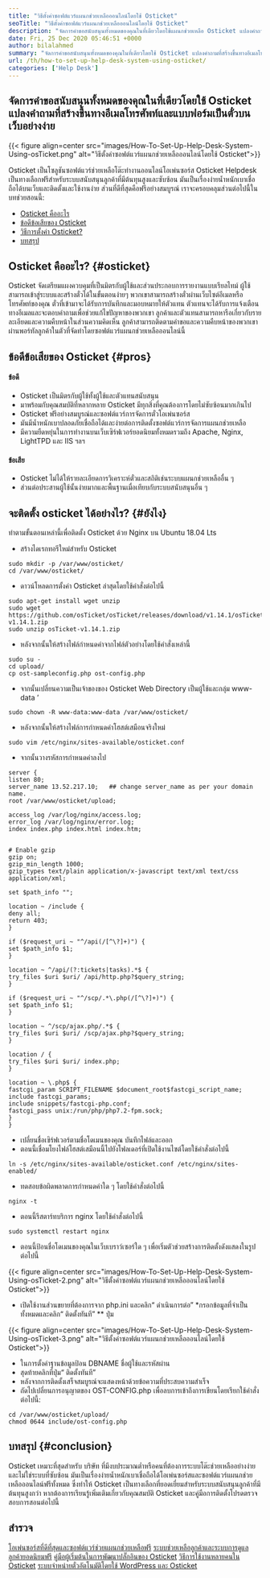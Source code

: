 ```yaml
---
title: "วิธีตั้งค่าซอฟต์แวร์แผนกช่วยเหลือออนไลน์โดยใช้ Osticket" 
seoTitle: "วิธีตั้งค่าซอฟต์แวร์แผนกช่วยเหลือออนไลน์โดยใช้ Osticket" 
description: "จัดการคำขอสนับสนุนทั้งหมดของคุณในที่เดียวโดยใช้แผนกช่วยเหลือ Osticket แปลงคำถามที่สร้างขึ้นผ่านอีเมลโทรศัพท์และแบบฟอร์มเป็นตั๋วบนเว็บ" 
date: Fri, 25 Dec 2020 05:46:51 +0000
author: bilalahmed
summary: "จัดการคำขอสนับสนุนทั้งหมดของคุณในที่เดียวโดยใช้ Osticket แปลงคำถามที่สร้างขึ้นทางอีเมลโทรศัพท์และแบบฟอร์มเป็นตั๋วบนเว็บอย่างง่าย" 
url: /th/how-to-set-up-help-desk-system-using-osticket/
categories: ['Help Desk']
---
```


## จัดการคำขอสนับสนุนทั้งหมดของคุณในที่เดียวโดยใช้ Osticket แปลงคำถามที่สร้างขึ้นทางอีเมลโทรศัพท์และแบบฟอร์มเป็นตั๋วบนเว็บอย่างง่าย

{{< figure align=center src="images/How-To-Set-Up-Help-Desk-System-Using-osTicket.png" alt="วิธีตั้งค่าซอฟต์แวร์แผนกช่วยเหลือออนไลน์โดยใช้ Osticket">}}

Osticket เป็นโซลูชันซอฟต์แวร์ช่วยเหลือโต๊ะทำงานออนไลน์โอเพ่นซอร์ส Osticket Helpdesk เป็นทางเลือกฟรีสำหรับระบบสนับสนุนลูกค้าที่มีต้นทุนสูงและซับซ้อน มันเป็นเรื่องง่ายน้ำหนักเบาเชื่อถือได้บนเว็บและติดตั้งและใช้งานง่าย ส่วนที่ดีที่สุดคือฟรีอย่างสมบูรณ์ เราจะครอบคลุมส่วนต่อไปนี้ในบทช่วยสอนนี้:
  * [Osticket คืออะไร][1]
  * [ข้อดีข้อเสียของ Osticket][2]
  * [วิธีการตั้งค่า Osticket?][3]
  * [บทสรุป][4]

## Osticket คืออะไร?   {#osticket}
Osticket จัดเตรียมแผงควบคุมที่เป็นมิตรกับผู้ใช้และส่วนประกอบการรายงานแบบเรียลไทม์ ผู้ใช้สามารถเข้าสู่ระบบและสร้างตั๋วได้ในขั้นตอนง่ายๆ พวกเขาสามารถสร้างตั๋วผ่านเว็บไซต์อีเมลหรือโทรศัพท์ของคุณ ตั๋วที่เข้ามาจะได้รับการบันทึกและมอบหมายให้ตัวแทน ตัวแทนจะได้รับการแจ้งเตือนทางอีเมลและจะตอบคำถามเพื่อช่วยแก้ไขปัญหาของพวกเขา ลูกค้าและตัวแทนสามารถหารือเกี่ยวกับรายละเอียดและความคืบหน้าในส่วนความคิดเห็น ลูกค้าสามารถติดตามคำขอและความคืบหน้าของพวกเขาผ่านพอร์ทัลลูกค้าในตัวที่จัดทำโดยซอฟต์แวร์แผนกช่วยเหลือออนไลน์นี้

## ข้อดีข้อเสียของ Osticket   {#pros}

#### ข้อดี
  * Osticket เป็นมิตรกับผู้ใช้ทั้งผู้ใช้และตัวแทนสนับสนุน
  * มาพร้อมกับคุณสมบัติที่หลากหลาย Osticket มีทุกสิ่งที่คุณต้องการโดยไม่ซับซ้อนมากเกินไป
  * Osticket ฟรีอย่างสมบูรณ์และซอฟต์แวร์การจัดการตั๋วโอเพ่นซอร์ส
  * มันมีน้ำหนักเบาปลอดภัยเชื่อถือได้และง่ายต่อการติดตั้งซอฟต์แวร์การจัดการแผนกช่วยเหลือ
  * มีความยืดหยุ่นในการทำงานบนเว็บเซิร์ฟเวอร์ยอดนิยมทั้งหมดรวมถึง Apache, Nginx, LightTPD และ IIS ฯลฯ

#### ข้อเสีย
  * Osticket ไม่ได้ให้รายละเอียดการวิเคราะห์ตั๋วและสถิติเช่นระบบแผนกช่วยเหลืออื่น ๆ
  * ส่วนต่อประสานผู้ใช้นั้นง่ายมากและพื้นฐานเมื่อเทียบกับระบบสนับสนุนอื่น ๆ

## จะติดตั้ง osticket ได้อย่างไร?   {#ยังไง}
ทำตามขั้นตอนเหล่านี้เพื่อติดตั้ง Osticket ด้วย Nginx บน Ubuntu 18.04 Lts
  * สร้างไดเรกทอรีใหม่สำหรับ Osticket
```
sudo mkdir -p /var/www/osticket/
cd /var/www/osticket/
```
  * ดาวน์โหลดการตั้งค่า Osticket ล่าสุดโดยใช้คำสั่งต่อไปนี้
```
sudo apt-get install wget unzip
sudo wget https://github.com/osTicket/osTicket/releases/download/v1.14.1/osTicket-v1.14.1.zip
sudo unzip osTicket-v1.14.1.zip
```
  * หลังจากนั้นให้สร้างไฟล์กำหนดค่าจากไฟล์ตัวอย่างโดยใช้คำสั่งเหล่านี้
```
sudo su -
cd upload/
cp ost-sampleconfig.php ost-config.php
```
  * จากนั้นเปลี่ยนความเป็นเจ้าของของ Osticket Web Directory เป็นผู้ใช้และกลุ่ม www-data ’
```
sudo chown -R www-data:www-data /var/www/osticket/

```
  * หลังจากนั้นให้สร้างไฟล์การกำหนดค่าโฮสต์เสมือนจริงใหม่
```
sudo vim /etc/nginx/sites-available/osticket.conf

```
  * จากนั้นวางรหัสการกำหนดค่าลงไป
```
server {
listen 80;
server_name 13.52.217.10;   ## change server_name as per your domain name.
root /var/www/osticket/upload;

access_log /var/log/nginx/access.log;
error_log /var/log/nginx/error.log;
index index.php index.html index.htm;


# Enable gzip
gzip on;
gzip_min_length 1000;
gzip_types text/plain application/x-javascript text/xml text/css application/xml;

set $path_info "";

location ~ /include {
deny all;
return 403;
}

if ($request_uri ~ "^/api(/[^\?]+)") {
set $path_info $1;
}

location ~ ^/api/(?:tickets|tasks).*$ {
try_files $uri $uri/ /api/http.php?$query_string;
}

if ($request_uri ~ "^/scp/.*\.php(/[^\?]+)") {
set $path_info $1;
}

location ~ ^/scp/ajax.php/.*$ {
try_files $uri $uri/ /scp/ajax.php?$query_string;
}

location / {
try_files $uri $uri/ index.php;
}

location ~ \.php$ {
fastcgi_param SCRIPT_FILENAME $document_root$fastcgi_script_name;
include fastcgi_params;
include snippets/fastcgi-php.conf;
fastcgi_pass unix:/run/php/php7.2-fpm.sock;
}
}
```
  * เปลี่ยนชื่อเซิร์ฟเวอร์ตามชื่อโดเมนของคุณ บันทึกไฟล์และออก
  * ตอนนี้เชื่อมโยงไฟล์โฮสต์เสมือนนี้ไปยังโฟลเดอร์ที่เปิดใช้งานไซต์โดยใช้คำสั่งต่อไปนี้
```
ln -s /etc/nginx/sites-available/osticket.conf /etc/nginx/sites-enabled/

```
  * ทดสอบข้อผิดพลาดการกำหนดค่าใด ๆ โดยใช้คำสั่งต่อไปนี้
```
nginx -t
```
  * ตอนนี้รีสตาร์ทบริการ nginx โดยใช้คำสั่งต่อไปนี้
```
sudo systemctl restart nginx

```
  * ตอนนี้ป้อนชื่อโดเมนของคุณในเว็บเบราว์เซอร์ใด ๆ เพื่อเริ่มตัวช่วยสร้างการติดตั้งดังแสดงในรูปต่อไปนี้

{{< figure align=center src="images/How-To-Set-Up-Help-Desk-System-Using-osTicket-2.png" alt="วิธีตั้งค่าซอฟต์แวร์แผนกช่วยเหลือออนไลน์โดยใช้ Osticket">}}

  * เปิดใช้งานส่วนขยายที่ต้องการจาก php.ini และคลิก“ ดำเนินการต่อ”
  *กรอกข้อมูลที่จำเป็นทั้งหมดและคลิก“ ติดตั้งทันที” ** ปุ่ม

{{< figure align=center src="images/How-To-Set-Up-Help-Desk-System-Using-osTicket-3.png" alt="วิธีตั้งค่าซอฟต์แวร์แผนกช่วยเหลือออนไลน์โดยใช้ Osticket">}}

  * ในการตั้งค่าฐานข้อมูลป้อน DBNAME ชื่อผู้ใช้และรหัสผ่าน
  * สุดท้ายคลิกที่ปุ่ม“ ติดตั้งทันที”
  * หลังจากการติดตั้งเสร็จสมบูรณ์จะแสดงหน้าด้วยข้อความที่ประสบความสำเร็จ
  * ถัดไปเปลี่ยนการอนุญาตของ OST-CONFIG.php เพื่อลบการเข้าถึงการเขียนโดยเรียกใช้คำสั่งต่อไปนี้:
```
cd /var/www/osticket/upload/
chmod 0644 include/ost-config.php
```

## บทสรุป   {#conclusion}
Osticket เหมาะที่สุดสำหรับ บริษัท ที่มีงบประมาณต่ำหรือคนที่ต้องการระบบโต๊ะช่วยเหลืออย่างง่ายและไม่ใช่ระบบที่ซับซ้อน มันเป็นเรื่องง่ายน้ำหนักเบาเชื่อถือได้โอเพ่นซอร์สและซอฟต์แวร์แผนกช่วยเหลือออนไลน์ฟรีทั้งหมด ซึ่งทำให้ Osticket เป็นทางเลือกที่ยอดเยี่ยมสำหรับระบบสนับสนุนลูกค้าที่มีต้นทุนสูงกว่า หากต้องการเรียนรู้เพิ่มเติมเกี่ยวกับคุณสมบัติ Osticket และคู่มือการติดตั้งโปรดตรวจสอบการสอนต่อไปนี้

## สำรวจ
[โอเพ่นซอร์สที่ดีที่สุดและซอฟต์แวร์ช่วยแผนกช่วยเหลือฟรี][5]
[ระบบช่วยเหลือลูกค้าและระบบการดูแลลูกค้ายอดนิยมฟรี][6]
[คู่มือผู้เริ่มต้นในการพัฒนาปลั๊กอินของ Osticket][7]
[วิธีการใช้งานหลายคนใน Osticket][8]
[ระบบจำหน่ายตั๋วอัตโนมัติโดยใช้ WordPress และ Osticket][9]

  
[1]: #osticket
[2]: #pros
[3]: #how
[4]: #conclusion
[5]: https://products.containerize.com/helpdesk/
[6]: https://products.containerize.com/helpdesk/osticket
[7]: https://blog.containerize.com/helpdesk/how-to-develop-osticket-plugin-it-helpdesk-software/
[8]: https://blog.containerize.com/helpdesk/how-to-implement-multi-tenancy-in-osticket/
[9]: https://blog.containerize.com/blogging/automate-ticketing-system-using-wordpress-and-osticket/
